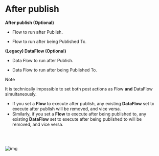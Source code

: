 
# After publish

 **After publish (Optional)**

- Flow to run after Publish.  
  
- Flow to run after being Published To.  

 **(Legacy) DataFlow  (Optional)**

- Data Flow to run after Publish.  

- Data Flow to run after being Published To.  

>[!NOTE]
>  It is technically impossible to set both post actions as Flow **and** DataFlow simultaneously.
>- If you set a **Flow** to execute after publish, any existing **DataFlow** set to execute after publish will be removed, and vice versa.
>- Similarly, if you set a **Flow** to execute after being published to, any existing **DataFlow** set to execute after being published to will be removed, and vice versa.


<br/>
<br/>

![img](https://profitbasedocs.blob.core.windows.net/images/ppActionsDim.png)

<br/>



